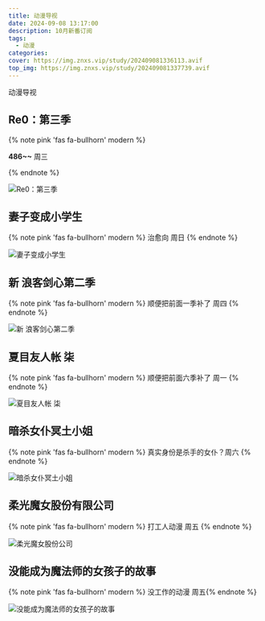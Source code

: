 ```yaml
---
title: 动漫导视
date: 2024-09-08 13:17:00
description: 10月新番订阅
tags: 
  - 动漫
categories: 
cover: https://img.znxs.vip/study/202409081336113.avif
top_img: https://img.znxs.vip/study/202409081337739.avif
---
```


动漫导视

## Re0：第三季

{% note pink 'fas fa-bullhorn' modern %}

**486~~**  周三

{% endnote %}

![Re0：第三季](https://img.znxs.vip/study/3bdc4718469b52c47b57a8ba7b518e53688889061.jpg@1256w_1738h_!web-article-pic.avif)





## 妻子变成小学生

{% note pink 'fas fa-bullhorn' modern %}
治愈向 周日
{% endnote %}

![妻子变成小学生](https://img.znxs.vip/study/202409081337733.avif)



## 新 浪客剑心第二季

{% note pink 'fas fa-bullhorn' modern %}
顺便把前面一季补了 周四
{% endnote %}

![新 浪客剑心第二季](https://img.znxs.vip/study/202410031537932_lkjx.jpeg)



## 夏目友人帐 柒

{% note pink 'fas fa-bullhorn' modern %}
顺便把前面六季补了  周一
{% endnote %}

![夏目友人帐 柒](https://img.znxs.vip/study/202409081337499.webp)



## 暗杀女仆冥土小姐

{% note pink 'fas fa-bullhorn' modern %} 真实身份是杀手的女仆？周六 {% endnote %}

![暗杀女仆冥土小姐](https://img.znxs.vip/study/202409081337368.avif)



## 柔光魔女股份有限公司

{% note pink 'fas fa-bullhorn' modern %} 打工人动漫 周五 {% endnote %}

![柔光魔女股份公司](https://img.znxs.vip/study/202409081337412.avif)



## 没能成为魔法师的女孩子的故事

{% note pink 'fas fa-bullhorn' modern %} 没工作的动漫 周五{% endnote %}

![没能成为魔法师的女孩子的故事](https://img.znxs.vip/study/202409081337739.avif)